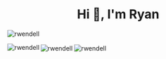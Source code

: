 <h1 align="center">Hi 👋, I'm Ryan</h1>
<p align="left"> <img src="https://komarev.com/ghpvc/?username=rwendell&label=Views&color=b8bb26&style=flat" alt="rwendell" />

<div >
   <img align="center" src="https://github-readme-streak-stats.herokuapp.com/?user=rwendell&theme=gruvbox&background=00000000&border=00000000" alt="rwendell" />
  <img align="center" src="https://github-readme-stats.vercel.app/api?username=rwendell&show_icons=true&locale=en&theme=gruvbox&bg_color=00000000&hide_border=true&title_color=00000000&hide_rank=true" alt="rwendell" />
  <img align="left" src="https://github-readme-stats.vercel.app/api/top-langs?username=rwendell&show_icons=true&locale=en&layout=compact&theme=gruvbox&bg_color=00000000&hide_border=true" alt="rwendell" />
</div>
